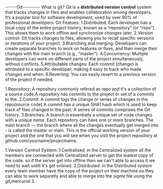 ------Git---------
What is git?
 Git is a **distributed version control** system that tracks changes in files and enables collaboration among developers. It’s a popular tool for software development, used by over 90% of professional developers.
 Git Featues:
  1.Distributed: Each developer has a local copy of the entire project history, known as a “repository” (or “repo”). This allows them to work offline and      synchronize changes later.
  2.Version control: Git tracks changes to files, allowing you to recall specific versions or iterations of your project.
  3.Branching and merging: Developers can create separate branches to work on features or fixes, and then merge their changes with the main branch (e.g.,  “master”).
  4.Concurrency: Multiple developers can work on different parts of the project simultaneously, without conflicts.
  5.Attributable changes: Each commit (change) is attributed to a specific developer, making it easy to track who made changes and when.
  6.Reverting: You can easily revert to a previous version of the project if needed.

 1.Repository: A repository commonly refered as repo and it's a collection of a source code.A repository has commits to the project or set of a commits to the.
 2.Commit: A commit logs the change or series of changes in the repo(source code).A commit has a unique SHA1 hash which is used to keep track of files changed in the past. A series of commits comprises the Git history.
 3.Branches: A branch is essentially a unique set of code changes with a unique name. Each repository can have one or more branches. The main branch — the branch where all the changes eventually get merged into - is called the master or main. This is the official working version of your project and the one that you will see when you visit the project repository at github.com/yourname/projectname.

1.Version Controll System:
  1.Centralized: in the Centralized system all the members are connected with Centralized server to get the leatest copy of the code. so if the server get into offline then we can't able to access it we need to wait untill it's get onlined.
  2.Distributed: in the Distributed system every team member have the copy of the project on their machine.so they can able to work separetly and able to merge into the signle file using the git,mercurial
  3.